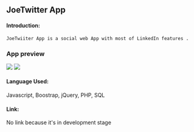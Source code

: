 ## JoeTwitter App

#### Introduction:
```JoeTwiiter App is a social web App with most of LinkedIn features .```

### App preview

<img src='asset\images\social web template1.PNG'>

<img src='asset\images\social web template2.PNG'>

#### Language Used: 
Javascript, Boostrap, jQuery, PHP, SQL

#### Link:
No link because it's in development stage

                     
                  